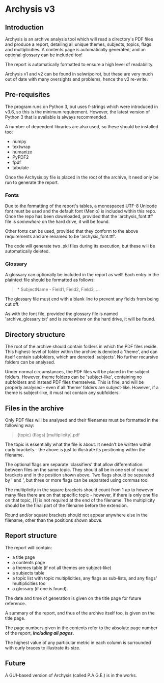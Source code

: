# Archysis v3

## Introduction
Archysis is an archive analysis tool which will read a directory's PDF files and produce a report, detailing all unique themes, subjects, topics, flags and multiplicities. A contents page is automatically generated, and an optional glossary can be included too!

The report is automatically formatted to ensure a high level of readability.

Archysis v1 and v2 can be found in selwr/poirot, but these are very much out of date with many oversights and problems, hence the v3 re-write.

## Pre-requisites
The program runs on Python 3, but uses f-strings which were introduced in v3.6, so this is the minimum requirement. However, the latest version of Python 3 that is available is always recommended.

A number of dependent libraries are also used, so these should be installed too:
* numpy
* textwrap
* humanize
* PyPDF2
* fpdf
* tabulate

Once the Archysis.py file is placed in the root of the archive, it need only be run to generate the report.

### Fonts
Due to the formatting of the report's tables, a monospaced UTF-8 Unicode font must be used and the default font (Menlo) is included within this repo. Once the repo has been downloaded, provided that the 'archysis_font.ttf' file is _somewhere_ on the hard drive, it will be found.

Other fonts can be used, provided that they conform to the above requirements and are renamed to be 'archysis_font.ttf'.

The code will generate two .pkl files during its execution, but these will be automatically deleted.

### Glossary
A glossary can optionally be included in the report as well! Each entry in the plaintext file should be formatted as follows:

> \* SubjectName - Field1, Field2, Field3, ...

The glossary file must end with a blank line to prevent any fields from being cut off.

As with the font file, provided the glossary file is named 'archive_glossary.txt' and is _somewhere_ on the hard drive, it will be found.


## Directory structure
The root of the archive should contain folders in which the PDF files reside. This highest-level of folder within the archive is denoted a 'theme', and can itself contain subfolders, which are denoted 'subjects'. No further recursive folders can be analysed.

Under normal circumstances, the PDF files will be placed in the subject folders. However, theme folders can be 'subject-like', containing no subfolders and instead PDF files themselves. This is fine, and will be properly analysed - even if all 'theme' folders are subject-like. However, if a theme is subject-like, it must not contain any subfolders.


## Files in the archive
Only PDF files will be analysed and their filenames must be formatted in the following way:
> {topic} (flags) [multiplicity].pdf

The topic is essentially what the file is about. It needn't be written within curly brackets - the above is just to illustrate its positioning within the filename.

The optional flags are separate 'classifiers' that allow differentiation between files on the same topic. They should all be in one set of round brackets and in the position shown above. Two flags should be separated by ' and ', but three or more flags can be separated using commas too.

The multiplicity in the square brackets should count from 1 up to however many files there are on that specific topic - however, if there is only one file on that topic, [1] is not required at the end of the filename. The multiplicity should be the final part of the filename before the extension.

Round and/or square brackets should not appear anywhere else in the filename, other than the positions shown above.


## Report structure
The report will contain:
* a title page
* a contents page
* a themes table (if not all themes are subject-like)
* a subjects table
* a topic list with topic multiplicities, any flags as sub-lists, and any flags' multiplicities too
* a glossary (if one is found).

The date and time of generation is given on the title page for future reference.

A summary of the report, and thus of the archive itself too, is given on the title page.

The page numbers given in the contents refer to the absolute page number of the report, ***including all pages***.

The highest value of any particular metric in each column is surrounded with curly braces to illustrate its size.


## Future
A GUI-based version of Archysis (called P.A.G.E.) is in the works.